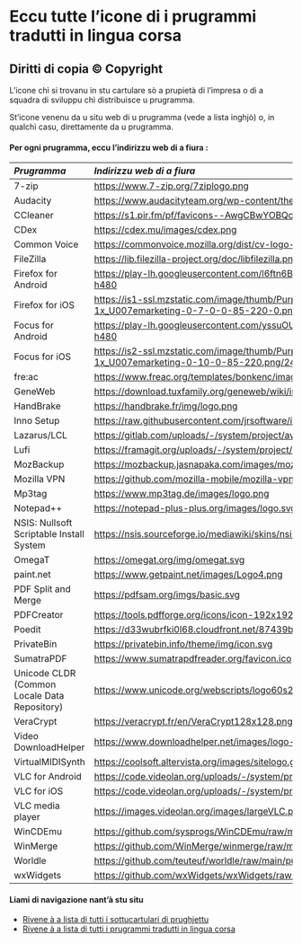 # Eccu tutte l’icone di i prugrammi tradutti in lingua corsa

## Diritti di copia © Copyright

L’icone chì si trovanu in stu cartulare sò a prupietà di l’impresa o di a squadra di sviluppu chì distribuisce u prugramma.  

St’icone venenu da u situ web di u prugramma (vede a lista inghjò) o, in qualchì casu, direttamente da u prugramma.

#### Per ogni prugramma, eccu l’indirizzu web di a fiura :
| _Prugramma_ | _Indirizzu web di a fiura_ |
| :------- | :-------------- |
| 7-zip | https://www.7-zip.org/7ziplogo.png |
| Audacity | https://www.audacityteam.org/wp-content/themes/wp_audacity/img/logo.png |
| CCleaner | https://s1.pir.fm/pf/favicons--AwgCBwYOBQc/apple-touch-icon.png |
| CDex | https://cdex.mu/images/cdex.png |
| Common Voice | https://commonvoice.mozilla.org/dist/cv-logo-black.270d5891c1700962.svg |
| FileZilla | https://lib.filezilla-project.org/doc/libfilezilla.png |
| Firefox for Android | https://play-lh.googleusercontent.com/l6ftn6BTu7Kfe8OdE4Itrdw5bTRVO3F_mTZH8xDa-FHO4m-lZAXmz5GxkXTMhqcF_y0=w240-h480 |
| Firefox for iOS | https://is1-ssl.mzstatic.com/image/thumb/Purple112/v4/24/19/e9/2419e90f-6dbb-a34b-940b-e24325aaf4d5/AppIcon-0-1x_U007emarketing-0-7-0-0-85-220-0.png/246x0w.png |
| Focus for Android | https://play-lh.googleusercontent.com/yssuOUUgzoiZve-NfSvkykhAP9QbnFEL-NfLNHmTjnAcLCMnEpZsvwg1brdSuRZrqg=w240-h480 |
| Focus for iOS | https://is2-ssl.mzstatic.com/image/thumb/Purple112/v4/f0/c9/9b/f0c99bad-efa2-a186-d177-42849de6882d/AppIcon-0-1x_U007emarketing-0-10-0-85-220.png/246x0w.png |
| fre:ac | https://www.freac.org/templates/bonkenc/images/freac-weblogo-bk.gif |
| GeneWeb | https://download.tuxfamily.org/geneweb/wiki/images/geneweb.png |
| HandBrake | https://handbrake.fr/img/logo.png |
| Inno Setup | https://raw.githubusercontent.com/jrsoftware/issrc/main/Files/SetupClassicIcon.ico |
| Lazarus/LCL | https://gitlab.com/uploads/-/system/project/avatar/28419588/mainicon.ico |
| Lufi | https://framagit.org/uploads/-/system/project/avatar/1998/lufi.png |
| MozBackup | https://mozbackup.jasnapaka.com/images/mozbackup-logo.png |
| Mozilla VPN | https://github.com/mozilla-mobile/mozilla-vpn-client/raw/main/src/ui/resources/logo.ico |
| Mp3tag | https://www.mp3tag.de/images/logo.png |
| Notepad++ | https://notepad-plus-plus.org/images/logo.svg |
| NSIS: Nullsoft Scriptable Install System | https://nsis.sourceforge.io/mediawiki/skins/nsis/logo.gif |
| OmegaT | https://omegat.org/img/omegat.svg |
| paint.net | https://www.getpaint.net/images/Logo4.png |
| PDF Split and Merge | https://pdfsam.org/imgs/basic.svg |
| PDFCreator | https://tools.pdfforge.org/icons/icon-192x192.png |
| Poedit | https://d33wubrfki0l68.cloudfront.net/87439bf410f4210f3a71d3b7c401db8700a48732/2d233/images/icons/poedit/icon_96x96.png |
| PrivateBin | https://privatebin.info/theme/img/icon.svg |
| SumatraPDF | https://www.sumatrapdfreader.org/favicon.ico |
| Unicode CLDR (Common Locale Data Repository) | https://www.unicode.org/webscripts/logo60s2.gif |
| VeraCrypt | https://veracrypt.fr/en/VeraCrypt128x128.png |
| Video DownloadHelper | https://www.downloadhelper.net/images/logo-64.png |
| VirtualMIDISynth | https://coolsoft.altervista.org/images/sitelogo.gif |
| VLC for Android | https://code.videolan.org/uploads/-/system/project/avatar/36/unnamed.png?width=32 |
| VLC for iOS | https://code.videolan.org/uploads/-/system/project/avatar/11/AppIcon216.png?width=32 |
| VLC media player | https://images.videolan.org/images/largeVLC.png |
| WinCDEmu | https://github.com/sysprogs/WinCDEmu/raw/master/vmnt/wcd-icon.ico |
| WinMerge | https://github.com/WinMerge/winmerge/raw/master/Src/res/LogoImages/WinMergeLogo.png |
| Worldle | https://github.com/teuteuf/worldle/raw/main/public/logo512.png |
| wxWidgets | https://github.com/wxWidgets/wxWidgets/raw/master/art/wxlogo.svg |

#### Liami di navigazione nant’à stu situ
- [Rivene à a lista di tutti i sottucartulari di prughjettu](../Prughjetti)
- [Rivene à a lista di tutti i prugrammi tradutti in lingua corsa](../../../#readme)
